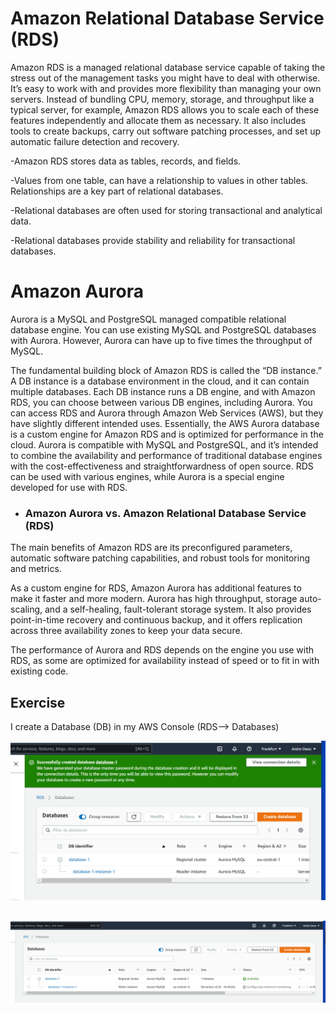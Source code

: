 # Amazon Relational Database Service (RDS)

Amazon RDS is a managed relational database service capable of taking the stress out of the management tasks you might have to deal with otherwise. It’s easy to work with and provides more flexibility than managing your own servers. Instead of bundling CPU, memory, storage, and throughput like a typical server, for example, Amazon RDS allows you to scale each of these features independently and allocate them as necessary. It also includes tools to create backups, carry out software patching processes, and set up automatic failure detection and recovery.

-Amazon RDS stores data as tables, records, and fields.

-Values from one table, can have a relationship to values in other tables. Relationships are a key part of relational databases.

-Relational databases are often used for storing transactional and analytical data.

-Relational databases provide stability and reliability for transactional databases.

# Amazon Aurora

Aurora is a MySQL and PostgreSQL managed compatible relational database engine. You can use existing MySQL and PostgreSQL databases with Aurora. However, Aurora can have up to five times the throughput of MySQL.

The fundamental building block of Amazon RDS is called the “DB instance.” A DB instance is a database environment in the cloud, and it can contain multiple databases. Each DB instance runs a DB engine, and with Amazon RDS, you can choose between various DB engines, including Aurora.
You can access RDS and Aurora through Amazon Web Services (AWS), but they have slightly different intended uses. Essentially, the AWS Aurora database is a custom engine for Amazon RDS and is optimized for performance in the cloud.
Aurora is compatible with MySQL and PostgreSQL, and it’s intended to combine the availability and performance of traditional database engines with the cost-effectiveness and straightforwardness of open source. RDS can be used with various engines, while Aurora is a special engine developed for use with RDS.

- ### Amazon Aurora vs. Amazon Relational Database Service (RDS)

The main benefits of Amazon RDS are its preconfigured parameters, automatic software patching capabilities, and robust tools for monitoring and metrics.

As a custom engine for RDS, Amazon Aurora has additional features to make it faster and more modern. Aurora has high throughput, storage auto-scaling, and a self-healing, fault-tolerant storage system. It also provides point-in-time recovery and continuous backup, and it offers replication across three availability zones to keep your data secure.

The performance of Aurora and RDS depends on the engine you use with RDS, as some are optimized for availability instead of speed or to fit in with existing code.

## Exercise

I create a Database (DB) in my AWS Console (RDS--> Databases)

![Database1](../00_includes/AWS-13%20Files%2CApp%20Services%2CCDN%2CDNS%2CDatabase/Database1.PNG)

![Database2](../00_includes/AWS-13%20Files%2CApp%20Services%2CCDN%2CDNS%2CDatabase/Database2.PNG)
---